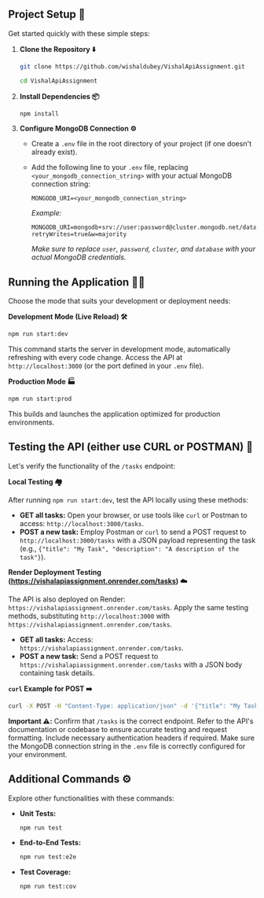
## Project Setup 🚀

Get started quickly with these simple steps:

1. **Clone the Repository ⬇️**

   ```bash
   git clone https://github.com/wishaldubey/VishalApiAssignment.git
   ```

   ```bash
   cd VishalApiAssignment
   ```

2. **Install Dependencies 📦**

   ```bash
   npm install
   ```

3. **Configure MongoDB Connection ⚙️**

   *   Create a `.env` file in the root directory of your project (if one doesn't already exist).
   *   Add the following line to your `.env` file, replacing `<your_mongodb_connection_string>` with your actual MongoDB connection string:

        ```
        MONGODB_URI=<your_mongodb_connection_string>
        ```

        *Example:*

        ```
        MONGODB_URI=mongodb+srv://user:password@cluster.mongodb.net/database?retryWrites=true&w=majority
        ```

        *Make sure to replace `user`, `password`, `cluster`, and `database` with your actual MongoDB credentials.*

## Running the Application 🏃‍♂️

Choose the mode that suits your development or deployment needs:

**Development Mode (Live Reload) 🛠️**

```bash
npm run start:dev
```

   This command starts the server in development mode, automatically refreshing with every code change. Access the API at `http://localhost:3000` (or the port defined in your `.env` file).

**Production Mode 🏭**

```bash
npm run start:prod
```

   This builds and launches the application optimized for production environments.

## Testing the API (either use CURL or POSTMAN) 🧪

Let's verify the functionality of the `/tasks` endpoint:

**Local Testing 🏘️**

   After running `npm run start:dev`, test the API locally using these methods:

   *   **GET all tasks:** Open your browser, or use tools like `curl` or Postman to access: `http://localhost:3000/tasks`.
   *   **POST a new task:**  Employ Postman or `curl` to send a POST request to `http://localhost:3000/tasks` with a JSON payload representing the task (e.g., `{"title": "My Task", "description": "A description of the task"}`).

**Render Deployment Testing (https://vishalapiassignment.onrender.com/tasks) ☁️**

   The API is also deployed on Render: `https://vishalapiassignment.onrender.com/tasks`.  Apply the same testing methods, substituting `http://localhost:3000` with `https://vishalapiassignment.onrender.com/tasks`.

   *   **GET all tasks:** Access: `https://vishalapiassignment.onrender.com/tasks`.
   *   **POST a new task:** Send a POST request to `https://vishalapiassignment.onrender.com/tasks` with a JSON body containing task details.

**`curl` Example for POST ➡️**

   ```bash
   curl -X POST -H "Content-Type: application/json" -d '{"title": "My Task", "description": "A description of the task"}' https://vishalapiassignment.onrender.com/tasks
   ```

**Important ⚠️:** Confirm that `/tasks` is the correct endpoint. Refer to the API's documentation or codebase to ensure accurate testing and request formatting. Include necessary authentication headers if required. Make sure the MongoDB connection string in the `.env` file is correctly configured for your environment.

## Additional Commands ⚙️

Explore other functionalities with these commands:

*   **Unit Tests:**

    ```bash
    npm run test
    ```

*   **End-to-End Tests:**

    ```bash
    npm run test:e2e
    ```

*   **Test Coverage:**

    ```bash
    npm run test:cov
    ```

